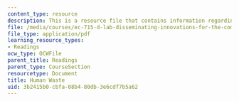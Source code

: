 ```yaml
---
content_type: resource
description: This is a resource file that contains information regarding human waste.
file: /media/courses/ec-715-d-lab-disseminating-innovations-for-the-common-good-spring-2007/3b2415b0cbfa08b480db3e6cdf7b5a62_MITEC_715S07_human_waste.pdf
file_type: application/pdf
learning_resource_types:
- Readings
ocw_type: OCWFile
parent_title: Readings
parent_type: CourseSection
resourcetype: Document
title: Human Waste
uid: 3b2415b0-cbfa-08b4-80db-3e6cdf7b5a62
---
```

